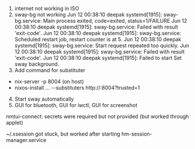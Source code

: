 1. internet not working in ISO
2. sway-bg not working
  Jun 12 00:38:10 deepak systemd[1915]: sway-bg.service: Main process exited, code=exited, status=1/FAILURE
  Jun 12 00:38:10 deepak systemd[1915]: sway-bg.service: Failed with result 'exit-code'.
  Jun 12 00:38:10 deepak systemd[1915]: sway-bg.service: Scheduled restart job, restart counter is at 5.
  Jun 12 00:38:10 deepak systemd[1915]: sway-bg.service: Start request repeated too quickly.
  Jun 12 00:38:10 deepak systemd[1915]: sway-bg.service: Failed with result 'exit-code'.
  Jun 12 00:38:10 deepak systemd[1915]: Failed to start Set sway background.
3. Add command for substituter
  - nix-server -p 8004 (on host)
  - nixos-install ... --substituters http://<ip>:8004?trusted=1
4. Start sway automatically
5. GUI for bluetooth, GUI for iwctl, GUI for screenshot



nmtui-connect:
  secrets were required but not provided (but worked through applet)

~/.xsession got stuck, but worked after starting hm-session-manager.service

